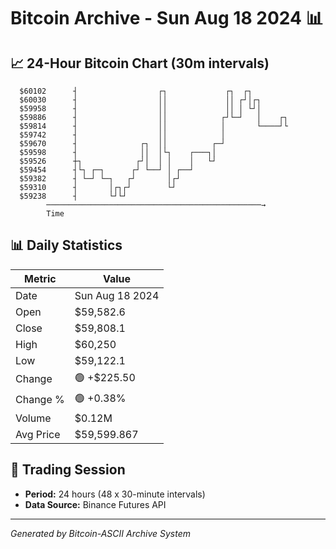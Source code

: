 # Bitcoin Archive - Sun Aug 18 2024 📊

## 📈 24-Hour Bitcoin Chart (30m intervals)

```
  $60102      ┤                  ┌┐             ┌┐  ┌┐         
  $60030      ┤                  ││             ││ ┌┘│┌┐       
  $59958      ┤                  ││             ││ │ └┘│       
  $59886      ┤                  ││            ┌┘└─┘   │    ┌┐ 
  $59814      ┤                  ││            │       └────┘└ 
  $59742      ┤                  ││            │               
  $59670      ┤              ┌┐  ││          ┌─┘               
  $59598      ┤              ││  │└┐    ┌───┐│                 
  $59526      ┼┐            ┌┘│  │ │    │   └┘                 
  $59454      ┤└┐ ┌─┐      ┌┘ └──┘ │ ┌──┘                      
  $59382      ┤ └─┘ └─┐   ┌┘       │┌┘                         
  $59310      ┤       │┌┐┌┘        └┘                          
  $59238      ┤       └┘└┘                                     
        ────────────────────────────────────────────────→
        Time
```

## 📊 Daily Statistics

| Metric | Value |
|--------|-------|
| Date | Sun Aug 18 2024 |
| Open | $59,582.6 |
| Close | $59,808.1 |
| High | $60,250 |
| Low | $59,122.1 |
| Change | 🟢 +$225.50 |
| Change % | 🟢 +0.38% |
| Volume | $0.12M |
| Avg Price | $59,599.867 |

## 📅 Trading Session

- **Period:** 24 hours (48 x 30-minute intervals)
- **Data Source:** Binance Futures API

---
*Generated by Bitcoin-ASCII Archive System*
